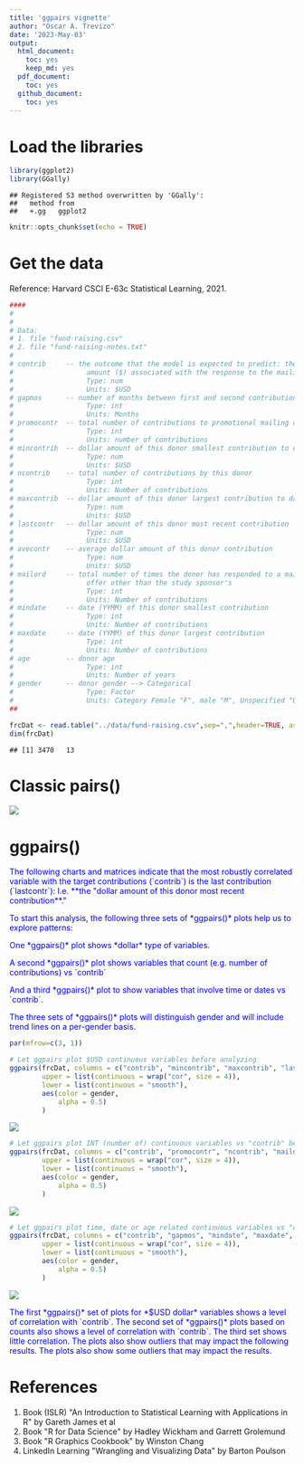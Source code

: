 ```yaml
---
title: 'ggpairs vignette'
author: "Oscar A. Trevizo"
date: '2023-May-03'
output:
  html_document:
    toc: yes
    keep_md: yes
  pdf_document:
    toc: yes
  github_document:
    toc: yes
---
```

# Load the libraries


```r
library(ggplot2)
library(GGally)
```

```
## Registered S3 method overwritten by 'GGally':
##   method from   
##   +.gg   ggplot2
```

```r
knitr::opts_chunk$set(echo = TRUE)
```

# Get the data 

Reference: Harvard CSCI E-63c Statistical Learning, 2021.



```r
####
#
#
# Data:
# 1. file "fund-raising.csv"
# 2. file "fund-raising-notes.txt"
#
# contrib     -- the outcome that the model is expected to predict: the donation  
#                  amount ($) associated with the response to the mailing campaign of interest
#                  Type: num
#                  Units: $USD
# gapmos      -- number of months between first and second contributions from this donor
#                  Type: int
#                  Units: Months
# promocontr  -- total number of contributions to promotional mailing campaigns
#                  Type: int
#                  Units: number of contributions
# mincontrib  -- dollar amount of this donor smallest contribution to date
#                  Type: num
#                  Units: $USD
# ncontrib    -- total number of contributions by this donor
#                  Type: int
#                  Units: Number of contributions
# maxcontrib  -- dollar amount of this donor largest contribution to date
#                  Type: num
#                  Units: $USD
# lastcontr   -- dollar amount of this donor most recent contribution
#                  Type: num
#                  Units: $USD
# avecontr    -- average dollar amount of this donor contribution
#                  Type: num
#                  Units: $USD
# mailord     -- total number of times the donor has responded to a mail order
#                  offer other than the study sponsor's
#                  Type: int
#                  Units: Number of contributions
# mindate     -- date (YYMM) of this donor smallest contribution
#                  Type: int
#                  Units: Number of contributions
# maxdate     -- date (YYMM) of this donor largest contribution
#                  Type: int
#                  Units: Number of contributions
# age         -- donor age
#                  Type: int
#                  Units: Number of years
# gender      -- donor gender --> Categorical
#                  Type: Factor
#                  Units: Category Female "F", male "M", Unspecified "U"
##

frcDat <- read.table("../data/fund-raising.csv",sep=",",header=TRUE, as.is = FALSE)
dim(frcDat)
```

```
## [1] 3470   13
```

# Classic pairs()

![](ggpairs_vignette_files/figure-html/unnamed-chunk-1-1.png)<!-- -->

# ggpairs()

<p style="color:blue">The following charts and matrices indicate that the most robustly correlated variable with the target contributions (`contrib`) is the last contribution (`lastcontr`): I.e. **the "dollar amount of this donor most recent contribution**."</p>

<p style="color:blue">To start this analysis, the following three sets of *ggpairs()* plots help us to explore patterns:</p> 

<p style="color:blue">One *ggpairs()* plot shows *dollar* type of variables. </p>
<p style="color:blue">A second *ggpairs()* plot shows variables that count (e.g. number of contributions) vs `contrib` </p>
<p style="color:blue">And a third *ggpairs()* plot to show variables that involve time or dates vs `contrib`. </p>

<p style="color:blue">The three sets of *ggpairs()* plots will distinguish gender and will include trend lines on a per-gender basis.</p>


```r
par(mfrow=c(3, 1))

# Let ggpairs plot $USD continuous variables before analyzing
ggpairs(frcDat, columns = c("contrib", "mincontrib", "maxcontrib", "lastcontr", "avecontr"), 
        upper = list(continuous = wrap("cor", size = 4)),
        lower = list(continuous = "smooth"),
        aes(color = gender,  
            alpha = 0.5)
        )
```

![](ggpairs_vignette_files/figure-html/unnamed-chunk-2-1.png)<!-- -->

```r
# Let ggpairs plot INT (number of) continuous variables vs "contrib" before analyzing
ggpairs(frcDat, columns = c("contrib", "promocontr", "ncontrib", "mailord"), 
        upper = list(continuous = wrap("cor", size = 4)),
        lower = list(continuous = "smooth"),
        aes(color = gender,  
            alpha = 0.5)
        )
```

![](ggpairs_vignette_files/figure-html/unnamed-chunk-2-2.png)<!-- -->

```r
# Let ggpairs plot time, date or age related continuous variables vs "contrib" before analyzing
ggpairs(frcDat, columns = c("contrib", "gapmos", "mindate", "maxdate", "age"), 
        upper = list(continuous = wrap("cor", size = 4)),
        lower = list(continuous = "smooth"),
        aes(color = gender,  
            alpha = 0.5)
        )
```

![](ggpairs_vignette_files/figure-html/unnamed-chunk-2-3.png)<!-- -->

<p style="color:blue">The first *ggpairs()* set of plots for *$USD dollar* variables shows a level of correlation with `contrib`. The second set of *ggpairs()* plots based on counts also shows a level of correlation with `contrib`. The third set shows little correlation. The plots also show outliers that may impact the following results. The plots also show some outliers that may impact the results.</p>

# References
1. Book (ISLR) "An Introduction to Statistical Learning with Applications in R" by Gareth James et al
2. Book "R for Data Science" by Hadley Wickham and Garrett Grolemund
3. Book "R Graphics Cookbook" by Winston Chang
4. LinkedIn Learning "Wrangling and Visualizing Data" by Barton Poulson
